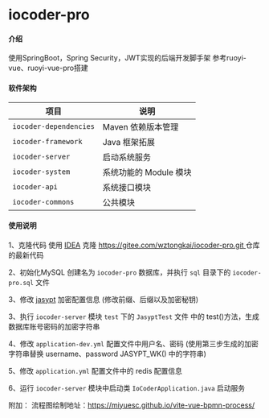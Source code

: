 # iocoder-pro

#### 介绍
使用SpringBoot，Spring Security，JWT实现的后端开发脚手架
参考ruoyi-vue、ruoyi-vue-pro搭建

#### 软件架构

| 项目                     | 说明              |
|------------------------|-----------------|
| `iocoder-dependencies` | Maven 依赖版本管理    |
| `iocoder-framework`    | Java 框架拓展       |
| `iocoder-server`       | 启动系统服务          |
| `iocoder-system`       | 系统功能的 Module 模块 |
| `iocoder-api`          | 系统接口模块          |
| `iocoder-commons`      | 公共模块            |



#### 使用说明


1、克隆代码
    使用 [IDEA](https://www.jetbrains.com/idea/) 克隆 [https://gitee.com/wztongkai/iocoder-pro.git ](https://gitee.com/wztongkai/iocoder-pro.git) 仓库的最新代码

2、初始化MySQL
    创建名为 ``iocoder-pro`` 数据库，并执行 ``sql`` 目录下的 ``iocoder-pro.sql`` 文件

3、修改 [jasypt](http://www.jasypt.org/) 加密配置信息 (修改前缀、后缀以及加密秘钥)

3、执行 ``iocoder-server`` 模块 ``test`` 下的 ``JasyptTest`` 文件 中的 test()方法，生成数据库账号密码的加密字符串

4、修改 ``application-dev.yml`` 配置文件中用户名、密码 (使用第三步生成的加密字符串替换 username、password  JASYPT_WK() 中的字符串)

5、修改 ``application.yml`` 配置文件中的 redis 配置信息

6、运行 ``iocoder-server`` 模块中启动类 ``IoCoderApplication.java`` 启动服务 

附加：
流程图绘制地址：https://miyuesc.github.io/vite-vue-bpmn-process/
